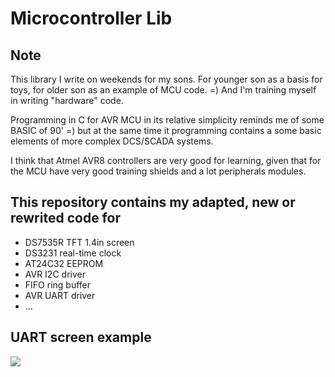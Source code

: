 
# Microcontroller Lib

## Note

This library I write on weekends for my sons. For younger son as a basis
for toys, for older son as an example of MCU code. =) 
And I'm training myself in writing "hardware" code.

Programming in C for AVR MCU in its relative simplicity reminds me of some
BASIC of 90' =) but at the same time it programming contains a some basic elements of
more complex DCS/SCADA systems.

I think that Atmel AVR8 controllers are very good for learning, given
that for the MCU have very good training shields and a lot peripherals modules.

## This repository contains my adapted, new or rewrited code for

- DS7535R TFT 1.4in screen
- DS3231 real-time clock
- AT24C32 EEPROM
- AVR I2C driver
- FIFO ring buffer
- AVR UART driver
- ...


## UART screen example

![](http://wiki.unix7.org/_media/c/screenshot-2018-02-12-09-58-27.png)












